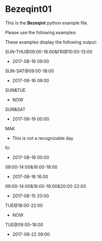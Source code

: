 # Bezeqint01

 This is the __Bezeqint__ python example file.

Please use the following examples:

These examples display the following output:

SUN-THU@09:00-18:00&FRI@10:00-13:00
*    2017-08-16 09:00

 SUN-SAT@09:00-18:00
*    2017-08-16 09:00

 SUN&TUE
*    NOW

 SUN&SAT
*    2017-08-19 00:00

 MAK
*    This is not a recognizable day

 fri
*    2017-08-18 00:00

09:00-14:00&16:00-18:00
*    2017-08-16 16:00

09:00-14:00&16:00-18:00&20:00-22:00
*    2017-08-15 20:00

TUE@18:00-22:00
*    NOW

TUE@09:00-18:00
*    2017-08-22 09:00
